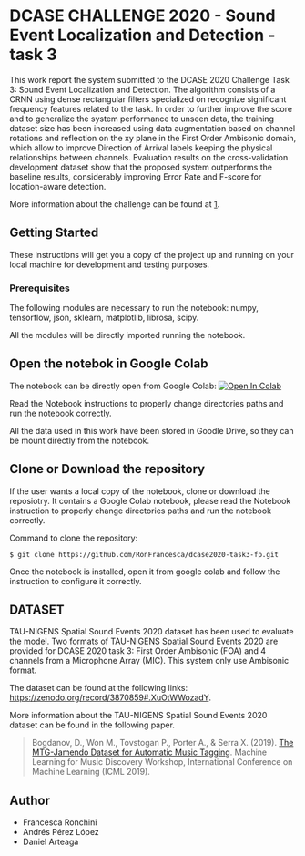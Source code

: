 # DCASE CHALLENGE 2020 - Sound Event Localization and Detection - task 3

This work report the system submitted to the DCASE 2020 Challenge Task 3: Sound Event Localization and Detection. The algorithm consists of a CRNN using dense rectangular filters specialized on recognize significant frequency features related to the task. In order to further improve the score and to generalize the system performance to unseen data, the training dataset size has been increased using data augmentation based on channel rotations and reflection on the xy plane in the First Order Ambisonic domain, which allow to improve Direction of Arrival labels keeping the physical relationships between channels. Evaluation results on the cross-validation development dataset show that the proposed system outperforms the baseline results, considerably improving Error Rate and F-score for location-aware detection.

More information about the challenge can be found at [1].

[1]: http://dcase.community/challenge2020/task-sound-event-localization-and-detection

## Getting Started

These instructions will get you a copy of the project up and running on your local machine for development and testing purposes. 

### Prerequisites

The following modules are necessary to run the notebook: numpy, tensorflow, json, sklearn, matplotlib, librosa, scipy.

All the modules will be directly imported running the notebook.


## Open the notebok in Google Colab

The notebook can be directly open from Google Colab: [![Open In Colab](https://colab.research.google.com/assets/colab-badge.svg)](https://colab.research.google.com/github/RonFrancesca/Analysis_Essentia_models-MTG_Jamendo-dataset/blob/master/LargeScale-Dataset-ClassificationRonchini.ipynb)

Read the Notebook instructions to properly change directories paths and run the notebook correctly.

All the data used in this work have been stored in Goodle Drive, so they can be mount directly from the notebook. 

## Clone or Download the repository 

If the user wants a local copy of the notebook, clone or download the reposiotry.
It contains a Google Colab notebook, please read the Notebook instruction to properly change directories paths and run the notebook correctly.

Command to clone the repository:
```
$ git clone https://github.com/RonFrancesca/dcase2020-task3-fp.git
```
Once the notebook is installed, open it from google colab and follow the instruction to configure it correctly. 

 

## DATASET 

TAU-NIGENS Spatial Sound Events 2020 dataset has been used to evaluate the model. 
Two formats of TAU-NIGENS Spatial Sound Events 2020 are provided for DCASE 2020 task 3:  First Order Ambisonic (FOA) and 4 channels from a Microphone Array (MIC). This system only use Ambisonic format.


The dataset can be found at the following links: https://zenodo.org/record/3870859#.XuOtWWozadY. 

More information about the TAU-NIGENS Spatial Sound Events 2020 dataset can be found in the following paper. 

> Bogdanov, D., Won M., Tovstogan P., Porter A., & Serra X. (2019).  [The MTG-Jamendo Dataset for Automatic Music Tagging](http://mtg.upf.edu/node/3957). Machine Learning for Music Discovery Workshop, International Conference on Machine Learning (ICML 2019).


## Author 
- Francesca Ronchini
- Andrés Pérez López
- Daniel Arteaga


